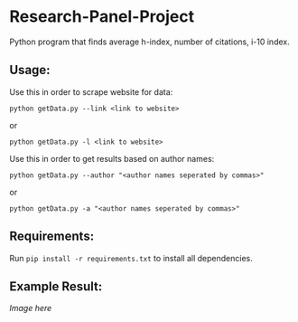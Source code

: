 # Research-Panel-Project
Python program that finds average h-index, number of citations, i-10 index. 

## Usage:
Use this in order to scrape website for data:
```
python getData.py --link <link to website>
```
or 
```
python getData.py -l <link to website>
```
Use this in order to get results based on author names:
```
python getData.py --author "<author names seperated by commas>"
```
or 
```
python getData.py -a "<author names seperated by commas>"
```

## Requirements:
Run ```pip install -r requirements.txt``` to install all dependencies.

## Example Result:
*Image here*
